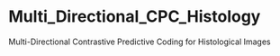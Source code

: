 # Multi_Directional_CPC_Histology
Multi-Directional Contrastive Predictive Coding for Histological Images

